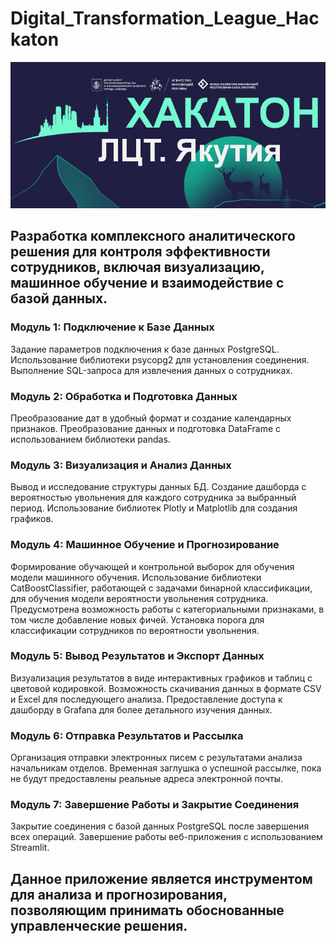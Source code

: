 # Digital_Transformation_League_Hackaton
![Image](fon_rep.png)

## Разработка комплексного аналитического решения для контроля эффективности сотрудников, включая визуализацию, машинное обучение и взаимодействие с базой данных.

### Модуль 1: Подключение к Базе Данных
Задание параметров подключения к базе данных PostgreSQL.
Использование библиотеки psycopg2 для установления соединения.
Выполнение SQL-запроса для извлечения данных о сотрудниках.

### Модуль 2: Обработка и Подготовка Данных
Преобразование дат в удобный формат и создание календарных признаков.
Преобразование данных и подготовка DataFrame с использованием библиотеки pandas.

### Модуль 3: Визуализация и Анализ Данных
Вывод и исследование структуры данных БД.
Создание дашборда с вероятностью увольнения для каждого сотрудника за выбранный период.
Использование библиотек Plotly и Matplotlib для создания графиков.

### Модуль 4: Машинное Обучение и Прогнозирование
Формирование обучающей и контрольной выборок для обучения модели машинного обучения.
Использование библиотеки CatBoostClassifier, работающей с задачами бинарной классификации, для обучения модели вероятности увольнения сотрудника.
Предусмотрена возможность работы с категориальными признаками, в том числе добавление новых фичей.
Установка порога для классификации сотрудников по вероятности увольнения.

### Модуль 5: Вывод Результатов и Экспорт Данных
Визуализация результатов в виде интерактивных графиков и таблиц с цветовой кодировкой.
Возможность скачивания данных в формате CSV и Excel для последующего анализа.
Предоставление доступа к дашборду в Grafana для более детального изучения данных.

### Модуль 6: Отправка Результатов и Рассылка
Организация отправки электронных писем с результатами анализа начальникам отделов.
Временная заглушка о успешной рассылке, пока не будут предоставлены реальные адреса электронной почты.

### Модуль 7: Завершение Работы и Закрытие Соединения
Закрытие соединения с базой данных PostgreSQL после завершения всех операций.
Завершение работы веб-приложения с использованием Streamlit.

## Данное приложение является инструментом для анализа и прогнозирования, позволяющим принимать обоснованные управленческие решения.

